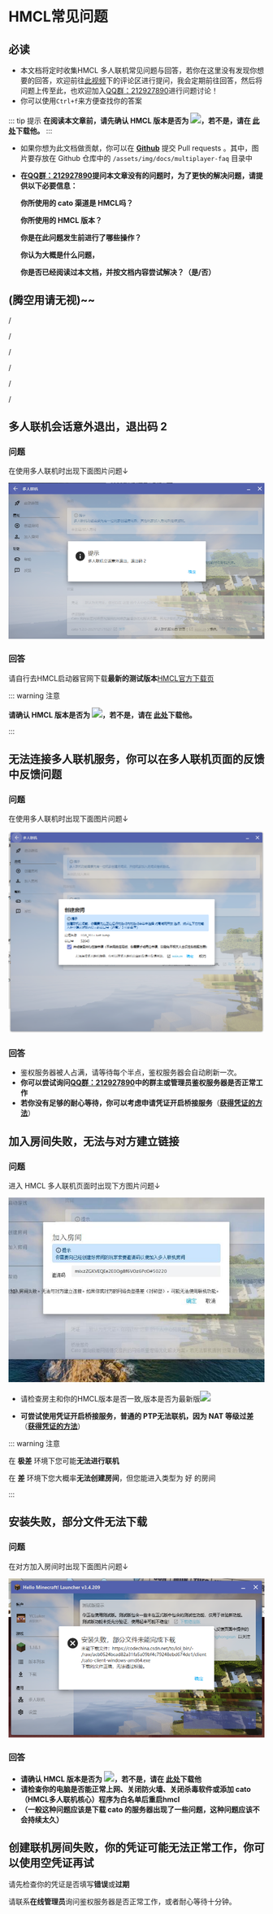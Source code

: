 # HMCL常见问题

## **必读**

- 本文档将定时收集HMCL 多人联机常见问题与回答，若你在这里没有发现你想要的回答，欢迎前往[此视频](https://www.bilibili.com/video/BV1g3411Y7rC)下的评论区进行提问，我会定期前往回答，然后将问题上传至此，也欢迎加入[QQ群：212927890](https://jq.qq.com/?_wv=1027&k=N4mHT9FD)进行问题讨论！
- 你可以使用`Ctrl+f`来方便查找你的答案

::: tip 提示
 **在阅读本文章前，请先确认 HMCL 版本是否为 <img src="https://img.shields.io/maven-central/v/org.glavo.hmcl/hmcl-dev?label=开发版" style="zoom: 130%;" />，若不是，请在 [此处](https://gitee.com/Glavo/HMCL-Update/blob/main/README.md#%E6%B5%8B%E8%AF%95%E7%89%88-)下载他。**
:::

- 如果你想为此文档做贡献，你可以在 [**Github**](https://github.com/944390394/cato-mengyou) 提交 Pull requests 。其中，图片要存放在 Github 仓库中的 `/assets/img/docs/multiplayer-faq` 目录中

- **在[QQ群：212927890](https://jq.qq.com/?_wv=1027&k=N4mHT9FD)提问本文章没有的问题时，为了更快的解决问题，请提供以下必要信息：**

  **你所使用的 cato 渠道是 HMCL吗？**

  **你所使用的 HMCL 版本？**

  **你是在此问题发生前进行了哪些操作？**

  **你认为大概是什么问题，**

  **你是否已经阅读过本文档，并按文档内容尝试解决？（是/否）**

## (腾空用请无视)~~
/

/

/

/

/

/

## 多人联机会话意外退出，退出码 2

### 问题

在使用多人联机时出现下面图片问题↓

![tuicu2.png](./png/tuicu2.png)

### 回答

请自行去HMCL启动器官网下载**最新的测试版本**[HMCL官方下载页](https://hmcl.huangyuhui.net/download/)

::: warning 注意

**请确认 HMCL 版本是否为  <img src="https://img.shields.io/maven-central/v/org.glavo.hmcl/hmcl-dev?label=开发版" style="zoom: 130%;" />，若不是，请在 [此处](https://gitee.com/Glavo/HMCL-Update/blob/main/README.md#%E6%B5%8B%E8%AF%95%E7%89%88-)下载他。**

:::

## 无法连接多人联机服务，你可以在多人联机页面的反馈中反馈问题
### 问题


在使用多人联机时出现下面图片问题↓

![wufalianjie.png](./png/wf-1.png)

### 回答
- 鉴权服务器被人占满，请等待每个半点，鉴权服务器会自动刷新一次。
- **你可以尝试询问[QQ群：212927890](https://jq.qq.com/?_wv=1027&k=N4mHT9FD)中的群主或管理员鉴权服务器是否正常工作**
- **若你没有足够的耐心等待，你可以考虑申请凭证开启桥接服务**（[**获得凭证的方法**](#10-如何获得凭证)）

## 加入房间失败，无法与对方建立链接

### 问题 

进入 HMCL 多人联机页面时出现下方图片问题↓

![chuangfang.jpg](./png/chuangfang.jpg)

- 请检查房主和你的HMCL版本是否一致,版本是否为最新版<img src="https://img.shields.io/maven-central/v/org.glavo.hmcl/hmcl-dev?label=开发版" style="zoom: 130%;" />

- **可尝试使用凭证开启桥接服务，普通的 PTP无法联机，因为 NAT 等级过差** （[**获得凭证的方法**](#10-如何获得凭证)）

::: warning 注意

在 **极差** 环境下您可能**无法进行联机**

在 **差**    环境下您大概率**无法创建房间**，但您能进入类型为 好 的房间

:::
## 安装失败，部分文件无法下载

### 问题

在对方加入房间时出现下面图片问题↓

![pj.png](./png/pj.png)
### 回答
- **请确认 HMCL 版本是否为 <img src="https://img.shields.io/maven-central/v/org.glavo.hmcl/hmcl-dev?label=开发版" style="zoom: 130%;" />，若不是，请在 [此处](https://gitee.com/Glavo/HMCL-Update/blob/main/README.md#%E6%B5%8B%E8%AF%95%E7%89%88-)下载他**
- **请检查你的电脑是否能正常上网、关闭防火墙、关闭杀毒软件或添加 cato （HMCL多人联机核心）程序为白名单后重启hmcl**
- **（一般这种问题应该是下载 cato 的服务器出现了一些问题，这种问题应该不会持续太久）**

## 创建联机房间失败，你的凭证可能无法正常工作，你可以使用空凭证再试

请先检查你的凭证是否填写**错误**或**过期**

请联系**在线管理员**询问鉴权服务器是否正常工作，或者耐心等待十分钟。


